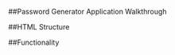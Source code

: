 ##Password Generator Application Walkthrough
<!-- This JavaScript code generates a secure password based on user-defined criteria. It utilizes browser-side JavaScript to interact with the DOM and generate passwords dynamically. -->

##HTML Structure
<!-- Assuming there's an HTML file that includes a button with the id generate and an input field with the id password, the JavaScript code interacts with these elements to generate and display passwords. -->

##Functionality
    <!-- When the user clicks the "Generate Password" button (generateBtn), the writePassword function is triggered.
    The writePassword function calls the generatePassword function to generate a password based on user-defined criteria.
    The generatePassword function prompts the user for password options (lowercase letters, uppercase letters, numbers, and special characters) and adjusts the character set accordingly.
    After generating the password, it sets the value of the password input field (passwordText) to the generated password.
    Users can customize the length and character types of the generated password based on their preferences.
    The generated password is displayed in the input field for the user to copy and use. -->


